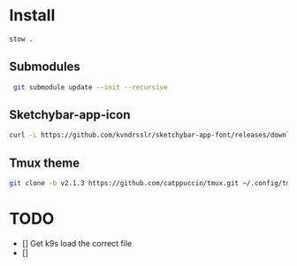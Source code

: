 # Install

```sh
stow .
```

## Submodules

```sh
 git submodule update --init --recursive
```

## Sketchybar-app-icon

```sh
curl -L https://github.com/kvndrsslr/sketchybar-app-font/releases/download/v2.0.28/sketchybar-app-font.ttf -o $HOME/Library/Fonts/sketchybar-app-font.ttf
```

## Tmux theme

```sh
git clone -b v2.1.3 https://github.com/catppuccin/tmux.git ~/.config/tmux/plugins/catppuccin/tmux
```

# TODO

- [] Get k9s load the correct file
- []
